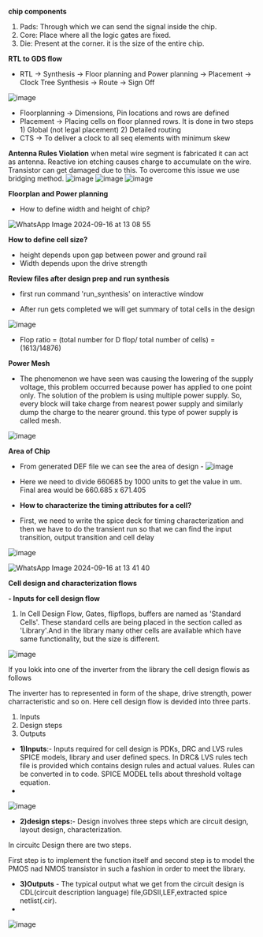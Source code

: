 **chip components**

1. Pads: Through which we can send the signal inside the chip.
2. Core: Place where all the logic gates are fixed.
3. Die: Present at the corner. it is the size of the entire chip.

**RTL to GDS flow**

- RTL -> Synthesis -> Floor planning and Power planning -> Placement -> Clock Tree Synthesis -> Route -> Sign Off

![image](https://github.com/user-attachments/assets/a1ca2826-6766-4e22-b891-77eb8acc6a95)

- Floorplanning -> Dimensions, Pin locations and rows are defined
- Placement -> Placing cells on floor planned rows. It is done in two steps 1) Global (not legal placement) 2) Detailed routing
- CTS -> To deliver a clock to all seq elements with minimum skew

**Antenna Rules Violation**
when metal wire segment is fabricated it can act as antenna. Reactive ion etching causes charge to accumulate on the wire. Transistor can get damaged due to this.
To overcome this issue we use bridging method.
![image](https://github.com/user-attachments/assets/81762328-3f72-4fe3-93b3-8905e2a1e8ea)
![image](https://github.com/user-attachments/assets/7a00b716-46ec-4371-b6c2-daeb51aca0a9)
![image](https://github.com/user-attachments/assets/4634fb3a-01ed-4c0f-b69f-052116238d06)

**Floorplan and Power planning**

- How to define width and height of chip?

![WhatsApp Image 2024-09-16 at 13 08 55](https://github.com/user-attachments/assets/a5342455-6b80-4b0c-91c3-4388e83a0389)

**How to define cell size?**

- height depends upon gap between power and ground rail
- Width depends upon the drive strength

**Review files after design prep and run synthesis**

- first run command 'run_synthesis' on interactive window

- After run gets completed we will get summary of total cells in the design 

![image](https://github.com/user-attachments/assets/a0776584-784a-4505-905c-bacd1c7ba713)

- Flop ratio = (total number for D flop/ total number of cells) = (1613/14876)

**Power Mesh**

- The phenomenon we have seen was causing the lowering of the supply voltage, this problem occurred because power has applied to one point only. The solution of the problem is using multiple power supply. So, every block will take charge from nearest power supply and similarly dump the charge to the nearer ground. this type of power supply is called mesh.

![image](https://github.com/user-attachments/assets/698aa86a-fc50-44f2-8dfc-e93123f40b71)

**Area of Chip**

- From generated DEF file we can see the area of design - 
![image](https://github.com/user-attachments/assets/d6f36754-b489-42c1-80c8-48efc3e8c774)

- Here we need to divide 660685 by 1000 units to get the value in um. Final area would be 660.685 x 671.405

- **How to characterize the timing attributes for a cell?**

- First, we need to write the spice deck for timing characterization and then we have to do the transient run so that we can find the input transition, output transition and cell delay

![image](https://github.com/user-attachments/assets/2ca20de1-fec2-4464-af7d-f138f90186a6)

![WhatsApp Image 2024-09-16 at 13 41 40](https://github.com/user-attachments/assets/c7f49cde-ca17-4f75-a104-e314472bcac3)

**Cell design and characterization flows**

**- Inputs for cell design flow**

1. In Cell Design Flow, Gates, flipflops, buffers are named as 'Standard Cells'. These standard cells are being placed in the section called as 'Library'.And in the library many other cells are available which have same functionality, but the size is different.

![image](https://github.com/user-attachments/assets/f1faab31-d57e-42fc-82b1-ebb3b04ef991)

If you lokk into one of the inverter from the library the cell design flowis as follows

The inverter has to represented in form of the shape, drive strength, power charracteristic and so on. Here cell design flow is devided into three parts.

1. Inputs
2. Design steps
3. Outputs

- **1)Inputs**:- Inputs required for cell design is PDKs, DRC and LVS rules SPICE models, library and user defined specs. In DRC& LVS rules tech file is provided which contains design rules and actual values. Rules can be converted in to code. SPICE MODEL tells about threshold voltage equation.
- 
![image](https://github.com/user-attachments/assets/42999612-c951-4dea-8ff4-ee548e8739c7)

- **2)design steps:**- Design involves three steps which are circuit design, layout design, characterization.

In circuitc Design there are two steps.

First step is to implement the function itself and second step is to model the PMOS nad NMOS transistor in such a fashion in order to meet the library.

- **3)Outputs** - The typical output what we get from the circuit design is CDL(circuit description language) file,GDSII,LEF,extracted spice netlist(.cir).
- 
![image](https://github.com/user-attachments/assets/b070a630-1a74-4d7c-99d9-d2949ba2bbe8)




